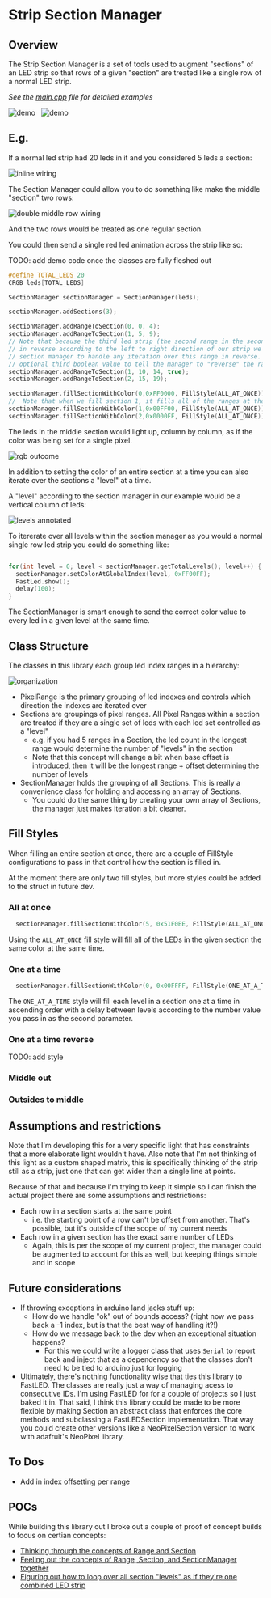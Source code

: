# Strip Section Manager

## Overview

The Strip Section Manager is a set of tools used to augment "sections" of an LED strip so that rows of a given "section" are treated like a single row of a normal LED strip.

_See the [main.cpp](./src/main.cpp) file for detailed examples_

![demo](./readme_attachments/level_by_level_demo.gif)
&nbsp;
![demo](./readme_attachments/gradient_demo.gif)

## E.g.

<!-- TODO: replace with picture of actual wiring -->

If a normal led strip had 20 leds in it and you considered 5 leds a section:

![inline wiring](./readme_attachments/inline-wiring.png)

The Section Manager could allow you to do something like make the middle "section" two rows:

![double middle row wiring](./readme_attachments/double-middle-row-wiring-.png)

And the two rows would be treated as one regular section.

You could then send a single red led animation across the strip like so:

TODO: add demo code once the classes are fully fleshed out

```c++
#define TOTAL_LEDS 20
CRGB leds[TOTAL_LEDS]

SectionManager sectionManager = SectionManager(leds);

sectionManager.addSections(3);

sectionManager.addRangeToSection(0, 0, 4);
sectionManager.addRangeToSection(1, 5, 9);
// Note that because the third led strip (the second range in the second section) is wired
// in reverse according to the left to right direction of our strip we need to tell the
// section manager to handle any iteration over this range in reverse. We can send in an
// optional third boolean value to tell the manager to "reverse" the range.
sectionManager.addRangeToSection(1, 10, 14, true);
sectionManager.addRangeToSection(2, 15, 19);

sectionManager.fillSectionWithColor(0,0xFF0000, FillStyle(ALL_AT_ONCE));
//  Note that when we fill section 1, it fills all of the ranges at the same time
sectionManager.fillSectionWithColor(1,0x00FF00, FillStyle(ALL_AT_ONCE));
sectionManager.fillSectionWithColor(2,0x0000FF, FillStyle(ALL_AT_ONCE));
```

The leds in the middle section would light up, column by column, as if the color was being set for a single pixel.

![rgb outcome](./readme_attachments/rgb.png)

In addition to setting the color of an entire section at a time you can also iterate over the sections a "level" at a time.

A "level" according to the section manager in our example would be a vertical column of leds:

![levels annotated](./readme_attachments/levels-annotated.png)

To itererate over all levels within the section manager as you would a normal single row led strip you could do something like:

```cpp

for(int level = 0; level < sectionManager.getTotalLevels(); level++) {
  sectionManager.setColorAtGlobalIndex(level, 0xFF00FF);
  FastLed.show();
  delay(100);
}
```

The SectionManager is smart enough to send the correct color value to every led in a given level at the same time.

## Class Structure

The classes in this library each group led index ranges in a hierarchy:

![organization](./readme_attachments/organization_chart.png)

- PixelRange is the primary grouping of led indexes and controls which direction the indexes are iterated over
- Sections are groupings of pixel ranges. All Pixel Ranges within a section are treated if they are a single set of leds with each led set controlled as a "level"
  - e.g. if you had 5 ranges in a Section, the led count in the longest range would determine the number of "levels" in the section
  - Note that this concept will change a bit when base offset is introduced, then it will be the longest range + offset determining the number of levels
- SectionManager holds the grouping of all Sections. This is really a convenience class for holding and accessing an array of Sections.
  - You could do the same thing by creating your own array of Sections, the manager just makes iteration a bit cleaner.

## Fill Styles

When filling an entire section at once, there are a couple of FillStyle configurations to pass in that control how the section is filled in.

At the moment there are only two fill styles, but more styles could be added to the struct in future dev.

### All at once

```cpp
  sectionManager.fillSectionWithColor(5, 0x51F0EE, FillStyle(ALL_AT_ONCE));
```

Using the `ALL_AT_ONCE` fill style will fill all of the LEDs in the given section the same color at the same time.

### One at a time

```cpp
  sectionManager.fillSectionWithColor(0, 0x00FFFF, FillStyle(ONE_AT_A_TIME, 100));
```

The `ONE_AT_A_TIME` style will fill each level in a section one at a time in ascending order with a delay between levels according to the number value you pass in as the second parameter.

### One at a time reverse

TODO: add style

### Middle out

### Outsides to middle

## Assumptions and restrictions

Note that I'm developing this for a very specific light that has constraints that a more elaborate light wouldn't have. Also note that I'm not thinking of this light as a custom shaped matrix, this is specifically thinking of the strip still as a strip, just one that can get wider than a single line at points.

Because of that and because I'm trying to keep it simple so I can finish the actual project there are some assumptions and restrictions:

- Each row in a section starts at the same point
  - i.e. the starting point of a row can't be offset from another. That's possible, but it's outside of the scope of my current needs
- Each row in a given section has the exact same number of LEDs
  - Again, this is per the scope of my current project, the manager could be augmented to account for this as well, but keeping things simple and in scope

## Future considerations

- If throwing exceptions in arduino land jacks stuff up:
  - How do we handle "ok" out of bounds access? (right now we pass back a -1 index, but is that the best way of handling it?!)
  - How do we message back to the dev when an exceptional situation happens?
    - For this we could write a logger class that uses `Serial` to report back and inject that as a dependency so that the classes don't need to be tied to arduino just for logging
- Ultimately, there's nothing functionality wise that ties this library to FastLED. The classes are really just a way of managing acess to consecutive IDs. I'm using FastLED for for a couple of projects so I just baked it in. That said, I think this library could be made to be more flexible by making Section an abstract class that enforces the core methods and subclassing a FastLEDSection implementation. That way you could create other versions like a NeoPixelSection version to work with adafruit's NeoPixel library.

## To Dos

- Add in index offsetting per range

## POCs

While building this library out I broke out a couple of proof of concept builds to focus on certian concepts:

- [Thinking through the concepts of Range and Section](https://onlinegdb.com/Q00n_FAbj4)
- [Feeling out the concepts of Range, Section, and SectionManager together](https://onlinegdb.com/rtuAZQSD5)
- [Figuring out how to loop over all section "levels" as if they're one combined LED strip](https://onlinegdb.com/kLJ8-M4by)
